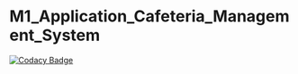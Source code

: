 # M1_Application_Cafeteria_Management_System

[![Codacy Badge](https://api.codacy.com/project/badge/Grade/fc78b9d4fafa4b98acb1c0f9a4d5cf7c)](https://app.codacy.com/gh/Kaushika024/M1_Application_Cafeteria_Management_System?utm_source=github.com&utm_medium=referral&utm_content=Kaushika024/M1_Application_Cafeteria_Management_System&utm_campaign=Badge_Grade_Settings)